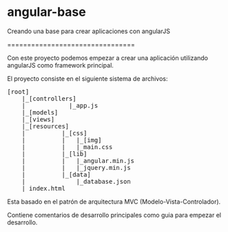 angular-base
============

Creando una base para crear aplicaciones con angularJS

================================

Con este proyecto podemos empezar a crear una aplicación utilizando angularJS como framework principal.

El proyecto consiste en el siguiente sistema de archivos:

<pre>[root]
    |_[controllers]
    |            |_app.js
    |_[models]
    |_[views]
    |_[resources]
    |          |_[css]
    |          |   |_[img]
    |          |   |_main.css
    |          |_[lib]
    |          |   |_angular.min.js
    |          |   |_jquery.min.js
    |          |_[data]
    |              |_database.json
    |_index.html</pre>
    
Esta basado en el patrón de arquitectura MVC (Modelo-Vista-Controlador).

Contiene comentarios de desarrollo principales como guia para empezar el desarrollo.
